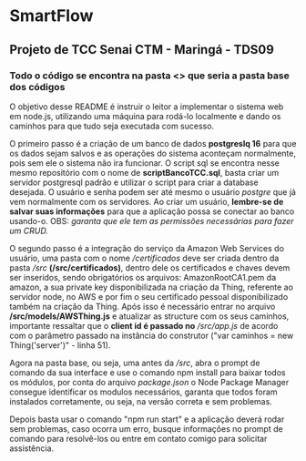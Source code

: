 # SmartFlow
## Projeto de TCC Senai CTM - Maringá - TDS09

### Todo o código se encontra na pasta <<pasta>> que seria a pasta base dos códigos

 O objetivo desse README é instruir o leitor a implementar o sistema web em node.js, utilizando uma máquina para rodá-lo localmente e dando os caminhos para que tudo seja executada com sucesso.

 O primeiro passo é a criação de um banco de dados **postgreslq 16** para que os dados sejam salvos e as operações do sistema aconteçam normalmente, pois sem ele o sistema não ira funcionar. O script sql se encontra nesse mesmo repositório com o nome de **scriptBancoTCC.sql**, basta criar um servidor postgresql padrão e utilizar o script para criar a database desejada. O usuário e senha podem ser até mesmo o usuário *postgre* que já vem normalmente com os servidores. Ao criar um usuário, **lembre-se de salvar suas informações** para que a aplicação possa se conectar ao banco usando-o. OBS: *garanta que ele tem as permissões necessárias para fazer um CRUD.*

 O segundo passo é a integração do serviço da Amazon Web Services do usuário, uma pasta com o nome */certificados* deve ser criada dentro da pasta */src* **(/src/certificados)**, dentro dele os certificados e chaves devem ser inseridos, sendo obrigatórios os arquivos: AmazonRootCA1.pem da amazon, a sua private key disponibilizada na criação da Thing, referente ao servidor node, no AWS e por fim o seu certificado pessoal disponibilizado também na criação da Thing. Após isso é necessário entrar no arquivo **/src/models/AWSThing.js** e atualizar as structure com os seus caminhos, importante ressaltar que o **client id é passado no** */src/app.js* de acordo com o parâmetro passado na instância do construtor ("var caminhos = new Thing('server')" - linha 51).

 Agora na pasta base, ou seja, uma antes da */src*, abra o prompt de comando da sua interface e use o comando npm install para baixar todos os módulos, por conta do arquivo *package.json* o Node Package Manager consegue identificar os modulos necessários, garanta que todos foram instalados corretamente, ou seja, na versão correta e sem problemas.

 Depois basta usar o comando "npm run start" e a aplicação deverá rodar sem problemas, caso ocorra um erro, busque informações no prompt de comando para resolvê-los ou entre em contato comigo para solicitar assistência.
